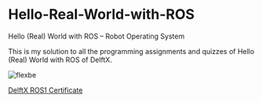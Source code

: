 # Hello-Real-World-with-ROS
Hello (Real) World with ROS – Robot Operating System

This is my solution to all the programming assignments and quizzes of Hello (Real) World with ROS of DelftX.

![flexbe](material/final.gif)

[DelftX ROS1 Certificate](material/DelftXROS1xCertificate.pdf)